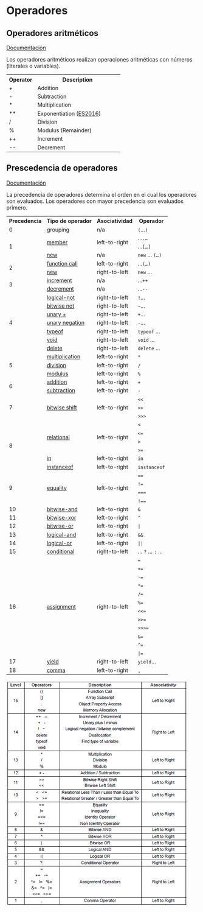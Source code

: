 # Operadores

## Operadores aritméticos

[Documentación](https://www.w3schools.com/js/js_arithmetic.asp)

Los operadores aritméticos realizan operaciones aritméticas con números (literales o variables).

<table class="ws-table-all notranslate">
<tbody><tr>
<th style="width:25%">Operator</th>
<th>Description</th>
</tr>
<tr>
<td>+</td>
<td>Addition</td>
</tr>
<tr>
<td>-</td>
<td>Subtraction</td>
</tr>
<tr>
<td>*</td>
<td>Multiplication</td>
</tr>
<tr>
<td>**</td>
<td>Exponentiation (<a href="https://www.w3schools.com/js/js_es6.asp">ES2016</a>)</td>
</tr>
<tr>
<td>/</td>
<td>Division</td>
</tr>
<tr>
<td>%</td>
<td>Modulus (Remainder)</td>
</tr>
<tr>
<td>++</td>
<td>Increment</td>
</tr>
<tr>
<td>--</td>
<td>Decrement</td>
</tr>
</tbody></table>



## Prescedencia de operadores

[Documentación](https://developer.mozilla.org/es/docs/Web/JavaScript/Reference/Operators/Operator_Precedence)

La precedencia de operadores determina el orden en el cual los operadores son evaluados. Los operadores con mayor precedencia son evaluados primero.

<table class="fullwidth-table">
 <tbody>
  <tr>
   <th>Precedencia</th>
   <th>Tipo de operador</th>
   <th>Asociatividad</th>
   <th>Operador</th>
  </tr>
  <tr>
   <td>0</td>
   <td>grouping</td>
   <td>n/a</td>
   <td><code>(</code>…<code>)</code></td>
  </tr>
  <tr>
   <td rowspan="3">1</td>
   <td rowspan="2"><a href="https://developer.mozilla.org/en-US/docs/Web/JavaScript/Reference/Operators/Property_Accessors" title="JavaScript/Reference/Operators/Member_Operators">member</a></td>
   <td rowspan="2">left-to-right</td>
   <td>…<code>.<var>…</var></code></td>
  </tr>
  <tr>
   <td>…<code>[<var>…</var>]</code></td>
  </tr>
  <tr>
   <td><a href="https://developer.mozilla.org/en-US/docs/Web/JavaScript/Reference/Operators/new" title="JavaScript/Reference/Operators/Special_Operators/new_Operator">new</a></td>
   <td>n/a</td>
   <td><code>new</code> … <code>(<var>…</var>)</code></td>
  </tr>
  <tr>
   <td rowspan="2">2</td>
   <td><a href="/en-US/docs/Web/JavaScript/Guide/Functions" title="JavaScript/Reference/Operators/Special_Operators/function_call">function call</a></td>
   <td>left-to-right</td>
   <td>…<code>(<var>…</var>)</code></td>
  </tr>
  <tr>
   <td><a href="/en-US/docs/Web/JavaScript/Reference/Operators/new" title="JavaScript/Reference/Operators/Special_Operators/new_Operator">new</a></td>
   <td>right-to-left</td>
   <td><code>new</code> …</td>
  </tr>
  <tr>
   <td rowspan="2">3</td>
   <td><a href="/en-US/docs/Web/JavaScript/Reference/Operators" title="JavaScript/Reference/Operators/Arithmetic_Operators">increment</a></td>
   <td>n/a</td>
   <td>…<code>++</code></td>
  </tr>
  <tr>
   <td><a href="/en-US/docs/Web/JavaScript/Reference/Operators" title="JavaScript/Reference/Operators/Arithmetic_Operators">decrement</a></td>
   <td>n/a</td>
   <td>…<code>--</code></td>
  </tr>
  <tr>
   <td rowspan="7">4</td>
   <td><a href="/en-US/docs/Web/JavaScript/Reference/Operators" title="JavaScript/Reference/Operators/Logical_Operators">logical-not</a></td>
   <td>right-to-left</td>
   <td><code>!</code>…</td>
  </tr>
  <tr>
   <td><a href="/en-US/docs/Web/JavaScript/Reference/Operators" title="JavaScript/Reference/Operators/Bitwise_Operators">bitwise not</a></td>
   <td>right-to-left</td>
   <td><code>~</code>…</td>
  </tr>
  <tr>
   <td><a href="/en-US/docs/Web/JavaScript/Reference/Operators" title="JavaScript/Reference/Operators/Arithmetic_Operators">unary +</a></td>
   <td>right-to-left</td>
   <td><code>+</code>…</td>
  </tr>
  <tr>
   <td><a href="/en-US/docs/Web/JavaScript/Reference/Operators" title="JavaScript/Reference/Operators/Arithmetic_Operators">unary negation</a></td>
   <td>right-to-left</td>
   <td><code>-</code>…</td>
  </tr>
  <tr>
   <td><a href="/en-US/docs/Web/JavaScript/Reference/Operators/typeof" title="JavaScript/Reference/Operators/Special_Operators/typeof_Operator">typeof</a></td>
   <td>right-to-left</td>
   <td><code>typeof</code> …</td>
  </tr>
  <tr>
   <td><a href="/en-US/docs/Web/JavaScript/Reference/Operators/void" title="JavaScript/Reference/Operators/Special_Operators/void_Operator">void</a></td>
   <td>right-to-left</td>
   <td><code>void</code> …</td>
  </tr>
  <tr>
   <td><a href="/en-US/docs/Web/JavaScript/Reference/Operators/delete" title="JavaScript/Reference/Operators/Special_Operators/delete_Operator">delete</a></td>
   <td>right-to-left</td>
   <td><code>delete</code> …</td>
  </tr>
  <tr>
   <td rowspan="3">5</td>
   <td><a href="/en-US/docs/Web/JavaScript/Reference/Operators" title="JavaScript/Reference/Operators/Arithmetic_Operators">multiplication</a></td>
   <td>left-to-right</td>
   <td><code>*</code></td>
  </tr>
  <tr>
   <td><a href="/en-US/docs/Web/JavaScript/Reference/Operators" title="JavaScript/Reference/Operators/Arithmetic_Operators">division</a></td>
   <td>left-to-right</td>
   <td><code>/</code></td>
  </tr>
  <tr>
   <td><a href="/en-US/docs/Web/JavaScript/Reference/Operators" title="JavaScript/Reference/Operators/Arithmetic_Operators">modulus</a></td>
   <td>left-to-right</td>
   <td><code>%</code></td>
  </tr>
  <tr>
   <td rowspan="2">6</td>
   <td><a href="/en-US/docs/Web/JavaScript/Reference/Operators" title="JavaScript/Reference/Operators/Arithmetic_Operators">addition</a></td>
   <td>left-to-right</td>
   <td><code>+</code></td>
  </tr>
  <tr>
   <td><a href="/en-US/docs/Web/JavaScript/Reference/Operators" title="JavaScript/Reference/Operators/Arithmetic_Operators">subtraction</a></td>
   <td>left-to-right</td>
   <td><code>-</code></td>
  </tr>
  <tr>
   <td rowspan="3">7</td>
   <td rowspan="3"><a href="/en-US/docs/Web/JavaScript/Reference/Operators" title="JavaScript/Reference/Operators/Bitwise_Operators">bitwise shift</a></td>
   <td rowspan="3">left-to-right</td>
   <td><code>&lt;&lt;</code></td>
  </tr>
  <tr>
   <td><code>&gt;&gt;</code></td>
  </tr>
  <tr>
   <td><code>&gt;&gt;&gt;</code></td>
  </tr>
  <tr>
   <td rowspan="6">8</td>
   <td rowspan="4"><a href="/en-US/docs/Web/JavaScript/Reference/Operators" title="JavaScript/Reference/Operators/Comparison_Operators">relational</a></td>
   <td rowspan="4">left-to-right</td>
   <td><code>&lt;</code></td>
  </tr>
  <tr>
   <td><code>&lt;=</code></td>
  </tr>
  <tr>
   <td><code>&gt;</code></td>
  </tr>
  <tr>
   <td><code>&gt;=</code></td>
  </tr>
  <tr>
   <td><a href="/en-US/docs/Web/JavaScript/Reference/Operators/in" title="JavaScript/Reference/Operators/Special_Operators/in_Operator">in</a></td>
   <td>left-to-right</td>
   <td><code>in</code></td>
  </tr>
  <tr>
   <td><a href="/en-US/docs/Web/JavaScript/Reference/Operators/instanceof" title="JavaScript/Reference/Operators/Special_Operators/instanceof_Operator">instanceof</a></td>
   <td>left-to-right</td>
   <td><code>instanceof</code></td>
  </tr>
  <tr>
   <td rowspan="4">9</td>
   <td rowspan="4"><a href="/en-US/docs/Web/JavaScript/Reference/Operators" title="JavaScript/Reference/Operators/Comparison_Operators">equality</a></td>
   <td rowspan="4">left-to-right</td>
   <td><code>==</code></td>
  </tr>
  <tr>
   <td><code>!=</code></td>
  </tr>
  <tr>
   <td><code>===</code></td>
  </tr>
  <tr>
   <td><code>!==</code></td>
  </tr>
  <tr>
   <td>10</td>
   <td><a href="/en-US/docs/Web/JavaScript/Reference/Operators" title="JavaScript/Reference/Operators/Bitwise_Operators">bitwise-and</a></td>
   <td>left-to-right</td>
   <td><code>&amp;</code></td>
  </tr>
  <tr>
   <td>11</td>
   <td><a href="/en-US/docs/Web/JavaScript/Reference/Operators" title="JavaScript/Reference/Operators/Bitwise_Operators">bitwise-xor</a></td>
   <td>left-to-right</td>
   <td><code>^</code></td>
  </tr>
  <tr>
   <td>12</td>
   <td><a href="/en-US/docs/Web/JavaScript/Reference/Operators" title="JavaScript/Reference/Operators/Bitwise_Operators">bitwise-or</a></td>
   <td>left-to-right</td>
   <td><code>|</code></td>
  </tr>
  <tr>
   <td>13</td>
   <td><a href="/en-US/docs/Web/JavaScript/Reference/Operators" title="JavaScript/Reference/Operators/Logical_Operators">logical-and</a></td>
   <td>left-to-right</td>
   <td><code>&amp;&amp;</code></td>
  </tr>
  <tr>
   <td>14</td>
   <td><a href="/en-US/docs/Web/JavaScript/Reference/Operators" title="JavaScript/Reference/Operators/Logical_Operators">logical-or</a></td>
   <td>left-to-right</td>
   <td><code>||</code></td>
  </tr>
  <tr>
   <td>15</td>
   <td><a href="/en-US/docs/Web/JavaScript/Reference/Operators/Conditional_Operator" title="JavaScript/Reference/Operators/Special_Operators/Conditional_Operator">conditional</a></td>
   <td>right-to-left</td>
   <td>… <code>?</code> … <code>:</code> …</td>
  </tr>
  <tr>
   <td rowspan="12">16</td>
   <td rowspan="12"><a href="/en-US/docs/Web/JavaScript/Reference/Operators#Assignment_operators" title="JavaScript/Reference/Operators/Assignment_Operators">assignment</a></td>
   <td rowspan="12">right-to-left</td>
   <td><code>=</code></td>
  </tr>
  <tr>
   <td><code>+=</code></td>
  </tr>
  <tr>
   <td><code>-=</code></td>
  </tr>
  <tr>
   <td><code>*=</code></td>
  </tr>
  <tr>
   <td><code>/=</code></td>
  </tr>
  <tr>
   <td><code>%=</code></td>
  </tr>
  <tr>
   <td><code>&lt;&lt;=</code></td>
  </tr>
  <tr>
   <td><code>&gt;&gt;=</code></td>
  </tr>
  <tr>
   <td><code>&gt;&gt;&gt;=</code></td>
  </tr>
  <tr>
   <td><code>&amp;=</code></td>
  </tr>
  <tr>
   <td><code>^=</code></td>
  </tr>
  <tr>
   <td><code>|=</code></td>
  </tr>
  <tr>
   <td>17</td>
   <td><a href="/en-US/docs/Web/JavaScript/Reference/Operators/yield" title="JavaScript/Reference/Operators/yield">yield</a></td>
   <td>right-to-left</td>
   <td><code>yield</code>…</td>
  </tr>
  <tr>
   <td>18</td>
   <td><a href="/en-US/docs/Web/JavaScript/Reference/Operators/Comma_Operator" title="JavaScript/Reference/Operators/Special_Operators/Comma_Operator">comma</a></td>
   <td>left-to-right</td>
   <td><code>,</code></td>
  </tr>
 </tbody>
</table>



![Prescedencia de operadores](./PrecedenciaOperadoresJavaScript.png)


